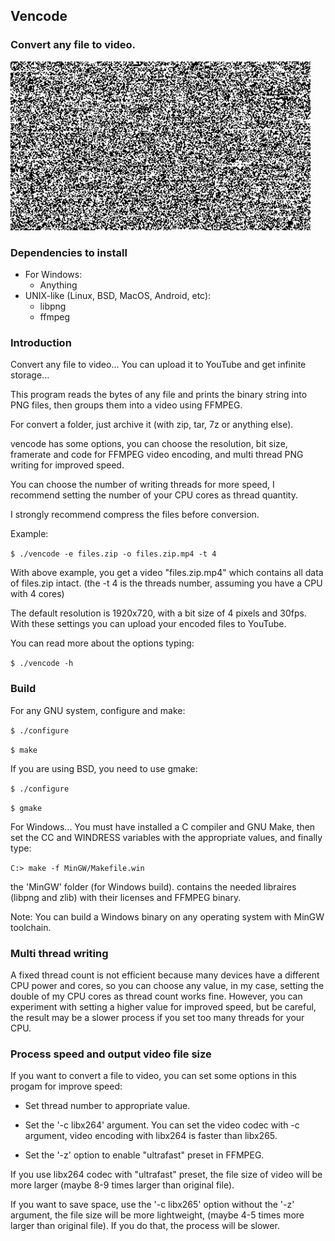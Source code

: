 ## Vencode
### Convert any file to video.

![preview](assets/preview.gif)
### Dependencies to install
- For Windows:
	* Anything
- UNIX-like (Linux, BSD, MacOS, Android, etc):
	* libpng
	* ffmpeg

### Introduction
Convert any file to video... You can upload it to YouTube and get infinite storage...

This program reads the bytes of any file and prints the binary string into PNG files, then groups them into a video using FFMPEG.

For convert a folder, just archive it (with zip, tar, 7z or anything else).

vencode has some options, you can choose the resolution, bit size, framerate and code for FFMPEG video encoding, and multi thread PNG writing for improved speed.

You can choose the number of writing threads for more speed, I recommend setting the number of your CPU cores as thread quantity. 

I strongly recommend compress the files before conversion.

Example:

`$ ./vencode -e files.zip -o files.zip.mp4 -t 4`

With above example, you get a video "files.zip.mp4" which contains all data of files.zip intact. (the -t 4 is the threads number, assuming you have a CPU with 4 cores)

The default resolution is 1920x720, with a bit size of 4 pixels and 30fps. With these settings you can upload your encoded files to YouTube.

You can read more about the options typing:

`$ ./vencode -h`

### Build
For any GNU system, configure and make:

`$ ./configure`

`$ make`
 
If you are using BSD, you need to use gmake:

`$ ./configure`

`$ gmake`

For Windows... You must have installed a C compiler and GNU Make, then set the CC and WINDRESS variables with the appropriate values, and finally type:

`C:> make -f MinGW/Makefile.win`

the 'MinGW' folder (for Windows build). contains the needed libraires (libpng and zlib) with their licenses and FFMPEG binary.

Note: You can build a Windows binary on any operating system with MinGW toolchain.

### Multi thread writing
A fixed thread count is not efficient because many devices have a different CPU power and cores, so you can choose any value, in my case, setting the double of my CPU cores as thread count works fine. However, you can experiment with setting a higher value for improved speed, but be careful, the result may be a slower process if you set too many threads for your CPU.

### Process speed and output video file size
If you want to convert a file to video, you can set some options in this progam for improve speed:

- Set thread number to appropriate value.

- Set the '-c libx264' argument. You can set the video codec with -c  argument, video encoding with libx264 is faster than libx265.

- Set the '-z' option to enable "ultrafast" preset in FFMPEG.

If you use libx264 codec with "ultrafast" preset, the file size of video will be more larger (maybe 8-9 times larger than original file).

If you want to save space, use the '-c libx265' option without the '-z' argument, the file size will be more lightweight, (maybe 4-5 times more larger than original file). If you do that, the process will be slower.
